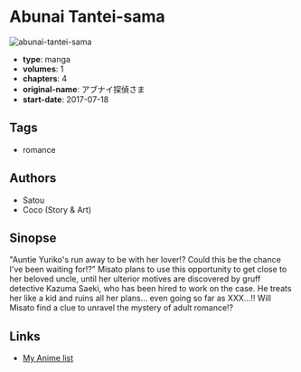 # Abunai Tantei-sama

![abunai-tantei-sama](https://cdn.myanimelist.net/images/manga/1/208562.jpg)

-   **type**: manga
-   **volumes**: 1
-   **chapters**: 4
-   **original-name**: アブナイ探偵さま
-   **start-date**: 2017-07-18

## Tags

-   romance

## Authors

-   Satou
-   Coco (Story & Art)

## Sinopse

"Auntie Yuriko's run away to be with her lover!? Could this be the chance I've been waiting for!?" Misato plans to use this opportunity to get close to her beloved uncle, until her ulterior motives are discovered by gruff detective Kazuma Saeki, who has been hired to work on the case. He treats her like a kid and ruins all her plans... even going so far as XXX...!! Will Misato find a clue to unravel the mystery of adult romance!?

## Links

-   [My Anime list](https://myanimelist.net/manga/112396/Abunai_Tantei-sama)
